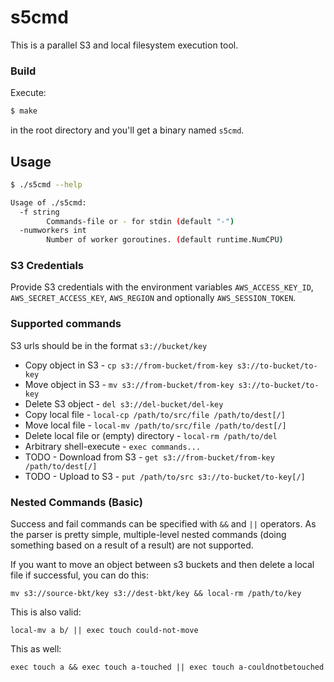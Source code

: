 # s5cmd

This is a parallel S3 and local filesystem execution tool.

### Build

Execute:

```bash
$ make
```
in the root directory and you'll get a binary named `s5cmd`.

## Usage

```bash
$ ./s5cmd --help

Usage of ./s5cmd:
  -f string
        Commands-file or - for stdin (default "-")
  -numworkers int
        Number of worker goroutines. (default runtime.NumCPU)
```

### S3 Credentials
Provide S3 credentials with the environment variables `AWS_ACCESS_KEY_ID`, `AWS_SECRET_ACCESS_KEY`, `AWS_REGION` and optionally `AWS_SESSION_TOKEN`.

### Supported commands

S3 urls should be in the format `s3://bucket/key`

- Copy object in S3 - `cp s3://from-bucket/from-key s3://to-bucket/to-key`
- Move object in S3 - `mv s3://from-bucket/from-key s3://to-bucket/to-key`
- Delete S3 object  - `del s3://del-bucket/del-key`
- Copy local file - `local-cp /path/to/src/file /path/to/dest[/]`
- Move local file - `local-mv /path/to/src/file /path/to/dest[/]`
- Delete local file or (empty) directory - `local-rm /path/to/del`
- Arbitrary shell-execute - `exec commands...`
- TODO - Download from S3 - `get s3://from-bucket/from-key /path/to/dest[/]`
- TODO - Upload to S3 - `put /path/to/src s3://to-bucket/to-key[/]`

### Nested Commands (Basic)

Success and fail commands can be specified with `&&` and `||` operators. As the parser is pretty simple, multiple-level nested commands (doing something based on a result of a result) are not supported.

If you want to move an object between s3 buckets and then delete a local file if successful, you can do this:

```
mv s3://source-bkt/key s3://dest-bkt/key && local-rm /path/to/key
```

This is also valid:

```
local-mv a b/ || exec touch could-not-move
```

This as well:
```
exec touch a && exec touch a-touched || exec touch a-couldnotbetouched
```

